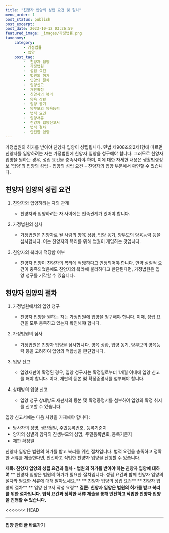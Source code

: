 ```yaml
---
title: "친양자 입양의 성립 요건 및 절차"
menu_order: 1
post_status: publish
post_excerpt: 
post_date: 2023-10-12 03:26:59
featured_image: _images/가정법률.png
taxonomy:
    category:
        - 가정법률
        - 입양
    post_tag:
        -  친양자 입양
        -  가정법원
        -  성립 요건
        -  법원의 허가
        -  입양의 절차
        -  입양신고
        -  재판확정
        -  친양자의 복리
        -  양육 상황
        -  입양 동기
        -  양부모의 양육능력
        -  법적 요건
        -  입양서류
        -  친양자 입양신고서
        -  법적 절차
        -  안전한 입양
---
```



가정법원의 허가를 받아야 친양자 입양이 성립됩니다. 민법 제908조의2제1항에 따르면 친양자를 입양하려는 자는 가정법원에 친양자 입양을 청구해야 합니다. 그러므로 친양자 입양을 원하는 경우, 성립 요건을 충족시켜야 하며, 이에 대한 자세한 내용은 생활법령정보 '입양'의 입양의 성립 - 입양의 성립 요건 - 친양자의 입양 부분에서 확인할 수 있습니다.

## 친양자 입양의 성립 요건

1. 친양자와 입양하려는 자의 관계
   - 친양자와 입양하려는 자 사이에는 친족관계가 있어야 합니다.

2. 가정법원의 심사
   - 가정법원은 친양자로 될 사람의 양육 상황, 입양 동기, 양부모의 양육능력 등을 심사합니다. 이는 친양자의 복리를 위해 법원이 개입하는 것입니다.

3. 친양자의 복리에 적당함 여부
   - 친양자 입양이 친양자의 복리에 적당하다고 인정되어야 합니다. 만약 실질적 요건이 충족되었음에도 친양자의 복리에 불리하다고 판단된다면, 가정법원은 입양 청구를 기각할 수 있습니다.

## 친양자 입양의 절차

1. 가정법원에서의 입양 청구
   - 친양자 입양을 원하는 자는 가정법원에 입양을 청구해야 합니다. 이때, 성립 요건을 모두 충족하고 있는지 확인해야 합니다.

2. 가정법원의 심사
   - 가정법원은 친양자 입양을 심사합니다. 양육 상황, 입양 동기, 양부모의 양육능력 등을 고려하여 입양의 적합성을 판단합니다.

3. 입양 신고
   - 입양재판이 확정된 경우, 입양 청구자는 확정일로부터 1개월 이내에 입양 신고를 해야 합니다. 이때, 재판의 등본 및 확정증명서를 첨부해야 합니다.

4. 상대방의 입양 신고
   - 입양 청구 상대방도 재판서의 등본 및 확정증명서를 첨부하여 입양의 확정 취지를 신고할 수 있습니다.

입양 신고서에는 다음 사항을 기재해야 합니다:

- 당사자의 성명, 생년월일, 주민등록번호, 등록기준지
- 양자의 성별과 양자의 친생부모의 성명, 주민등록번호, 등록기준지
- 재판 확정일

친양자 입양은 법원의 허가를 받고 복리를 위한 절차입니다. 법적 요건을 충족하고 정확한 서류를 제출한다면, 안전하고 적법한 친양자 입양을 진행할 수 있습니다.

**제목: 친양자 입양의 성립 요건과 절차 - 법원의 허가를 받아야 하는 친양자 입양에 대하여**
** 친양자 입양은 법원의 허가가 필요한 절차입니다. 성립 요건과 함께 친양자 입양의 절차와 필요한 서류에 대해 알아보세요.**
** 친양자 입양의 성립 요건**
** 친양자 입양의 절차**
** 입양 신고서 작성 요령**
**결론: 친양자 입양은 법원의 허가를 받고 복리를 위한 절차입니다. 법적 요건과 정확한 서류 제출을 통해 안전하고 적법한 친양자 입양을 진행할 수 있습니다.**


<<<<<<< HEAD



<!-- wp:separator -->
<hr class="wp-block-separator has-alpha-channel-opacity"/>
<!-- /wp:separator -->

<!-- wp:group {"backgroundColor":"base","layout":{"type":"constrained"}} -->
<div class="wp-block-group has-base-background-color has-background"><!-- wp:paragraph {"align":"center","fontSize":"large"} -->
<p class="has-text-align-center has-large-font-size"><strong>입양 관련 글 바로가기</strong></p>
<!-- /wp:paragraph -->


<!-- wp:latest-posts
{"categories":[{"id":1407,"count":19,"description":"","link":"https://uknowlaw.com/category/%ec%9e%85%ec%96%91/","name":"입양","slug":"입양","taxonomy":"category","parent":0,"meta":[],"_links":{"self":[{"href":"https://uknowlaw.com/wp-json/wp/v2/categories/1407"}],"collection":[{"href":"https://uknowlaw.com/wp-json/wp/v2/categories"}],"about":[{"href":"https://uknowlaw.com/wp-json/wp/v2/taxonomies/category"}],"wp:post_type":[{"href":"https://uknowlaw.com/wp-json/wp/v2/posts?categories=1407"}],"curies":[{"name":"wp","href":"https://api.w.org/{rel}","templated":true}]}}],"postsToShow":100,"excerptLength":28,"postLayout":"grid","columns":2,"featuredImageAlign":"left","featuredImageSizeSlug":"large","fontSize":"medium"} /--></div>
<!-- /wp:group -->